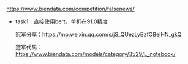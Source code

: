 https://www.biendata.com/competition/falsenews/

- task1：直接使用bert，单折在91.0精度
  
  冠军分享：https://mp.weixin.qq.com/s/jS_QUezLyBzfOBeiHN_gkQ
  
  冠军代码：https://www.biendata.com/models/category/3529/L_notebook/
